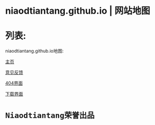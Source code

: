 # niaodtiantang.github.io | 网站地图
# 列表:

niaodtiantang.github.io地图:

<a href="http://niaodtiantang.github.io">主页</a>
  
<a href="http://niaodtiantang.github.io">意见反馈</a>

<a href="http://niaodtiantang.github.io/404">404界面</a>

<a href="http://niaodtiantang.github.io/download">下载界面</a>
# ```Niaodtiantang荣誉出品```
